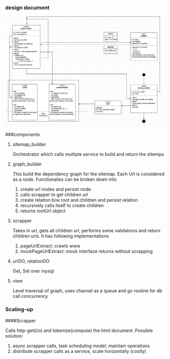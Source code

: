 ### design document

![architecture](./assets/architecture.png)

###components

1. sitemap_builder
    
    Orchestrator which calls multiple service to build and return the sitempa

1. graph_builder

    This build the dependency graph for the sitemap. Each Url is considered as a node.
Functionalies can be broken down into
    1. create url nodes and persist node
    1. calls scrapper to get children url
    1. create relation b/w root and children and persist relation
    1. recursively calls itself to create children
    1. returns rootUrl object

1. scrapper

    Takes in url, gets all children url, performs some validations and return children urls.
It has following implementations
    1. pageUrlExtract: crawls www
    1. mockPageUrlExtract: mock interface returns without scrapping

1. urlDO, relationDO

    Get, Set over mysql

1. view
    
    Level traversal of graph, uses channel as a queue and go routine for db call concurrency
    
### Scaling-up

####Scrapper

Calls http-get(i/o) and tokenize(compute) the html document. Possible solution: 

1. async scrapper calls, task scheduling model; maintain operations
1. distribute scrapper calls as a service, scale horizontally (costly)